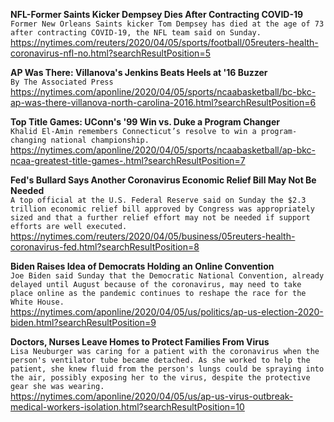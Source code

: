 **NFL-Former Saints Kicker Dempsey Dies After Contracting COVID-19**\
`Former New Orleans Saints kicker Tom Dempsey has died at the age of 73 after contracting COVID-19, the NFL team said on Sunday.`\
https://nytimes.com/reuters/2020/04/05/sports/football/05reuters-health-coronavirus-nfl-no.html?searchResultPosition=5

**AP Was There: Villanova's Jenkins Beats Heels at '16 Buzzer**\
`By The Associated Press`\
https://nytimes.com/aponline/2020/04/05/sports/ncaabasketball/bc-bkc-ap-was-there-villanova-north-carolina-2016.html?searchResultPosition=6

**Top Title Games: UConn's '99 Win vs. Duke a Program Changer**\
`Khalid El-Amin remembers Connecticut’s resolve to win a program-changing national championship. `\
https://nytimes.com/aponline/2020/04/05/sports/ncaabasketball/ap-bkc-ncaa-greatest-title-games-.html?searchResultPosition=7

**Fed's Bullard Says Another Coronavirus Economic Relief Bill May Not Be Needed**\
`A top official at the U.S. Federal Reserve said on Sunday the $2.3 trillion economic relief bill approved by Congress was appropriately sized and that a further relief effort may not be needed if support efforts are well executed.`\
https://nytimes.com/reuters/2020/04/05/business/05reuters-health-coronavirus-fed.html?searchResultPosition=8

**Biden Raises Idea of Democrats Holding an Online Convention**\
`Joe Biden said Sunday that the Democratic National Convention, already delayed until August because of the coronavirus, may need to take place online as the pandemic continues to reshape the race for the White House. `\
https://nytimes.com/aponline/2020/04/05/us/politics/ap-us-election-2020-biden.html?searchResultPosition=9

**Doctors, Nurses Leave Homes to Protect Families From Virus**\
`Lisa Neuburger was caring for a patient with the coronavirus when the person's ventilator tube became detached. As she worked to help the patient, she knew fluid from the person's lungs could be spraying into the air, possibly exposing her to the virus, despite the protective gear she was wearing.`\
https://nytimes.com/aponline/2020/04/05/us/ap-us-virus-outbreak-medical-workers-isolation.html?searchResultPosition=10

